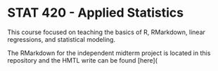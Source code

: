 # STAT 420 - Applied Statistics
This course focused on teaching the basics of R, RMarkdown, linear regressions, and statistical modeling.

The RMarkdown for the independent midterm project is located in this repository and the HMTL write can be found [here](

